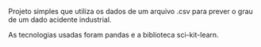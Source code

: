 Projeto simples que utiliza os dados de um arquivo .csv para prever o grau de um dado acidente industrial.

As tecnologias usadas foram pandas e a biblioteca sci-kit-learn.